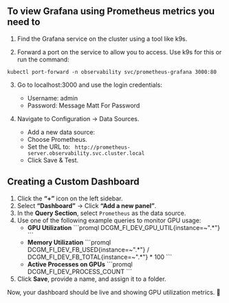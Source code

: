 ## To view Grafana using Prometheus metrics you need to

1. Find the Grafana service on the cluster using a tool like k9s.

2. Forward a port on the service to allow you to access. Use k9s for this or run the command:

```
kubectl port-forward -n observability svc/prometheus-grafana 3000:80
```

3. Go to localhost:3000 and use the login credentials:
	- Username: admin
	- Password: Message Matt For Password

4.	Navigate to Configuration → Data Sources.
    - Add a new data source:
    - Choose Prometheus.
    - Set the URL to: ```
http://prometheus-server.observability.svc.cluster.local```
    - 	Click Save & Test.


## Creating a Custom Dashboard

1. Click the **“+”** icon on the left sidebar.
2. Select **“Dashboard”** → Click **“Add a new panel”**.
3. In the **Query Section**, select `Prometheus` as the data source.
4. Use one of the following example queries to monitor GPU usage:
   - **GPU Utilization**
     \```promql
     DCGM_FI_DEV_GPU_UTIL{instance=~".*"}
     \```
   - **Memory Utilization**
     \```promql
     DCGM_FI_DEV_FB_USED{instance=~".*"} / DCGM_FI_DEV_FB_TOTAL{instance=~".*"} * 100
     \```
   - **Active Processes on GPUs**
     \```promql
     DCGM_FI_DEV_PROCESS_COUNT
     \```
5. Click **Save**, provide a name, and assign it to a folder.

Now, your dashboard should be live and showing GPU utilization metrics. 🚀